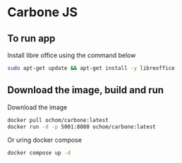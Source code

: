 # Carbone JS

## To run app

Install libre office using the command below

```sh
sudo apt-get update && apt-get install -y libreoffice
```

## Download the image, build and run

Download the image

```sh
docker pull ochom/carbone:latest
docker run -d -p 5001:8080 ochom/carbone:latest
```

Or uring docker compose

```sh
docker compose up -d
```
